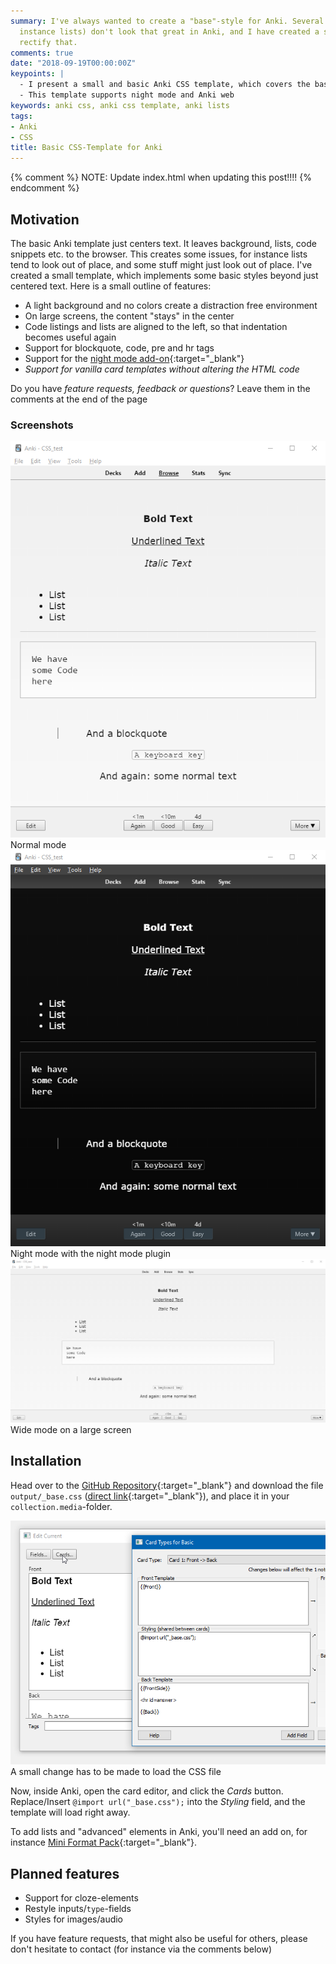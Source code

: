 ```yaml
---
summary: I've always wanted to create a "base"-style for Anki. Several elements (for
  instance lists) don't look that great in Anki, and I have created a small CSS to
  rectify that.
comments: true
date: "2018-09-19T00:00:00Z"
keypoints: |
  - I present a small and basic Anki CSS template, which covers the basic styles included with Anki
  - This template supports night mode and Anki web
keywords: anki css, anki css template, anki lists
tags:
- Anki
- CSS
title: Basic CSS-Template for Anki
---
```

{% comment %}
NOTE: Update index.html when updating this post!!!!
{% endcomment %}

## Motivation

The basic Anki template just centers text. It leaves background, lists, code snippets etc. to the browser. This creates some issues, for instance lists tend to look out of place, and some stuff might just look out of place. I've created a small template, which implements some basic styles beyond just centered text. Here is a small outline of features:

- A light background and no colors create a distraction free environment
- On large screens, the content "stays" in the center
- Code listings and lists are aligned to the left, so that indentation becomes useful again
- Support for blockquote, code, pre and hr tags
- Support for the [night mode add-on](https://ankiweb.net/shared/info/1496166067){:target="_blank"}
- *Support for vanilla card templates without altering the HTML code*

Do you have *feature requests, feedback or questions*? Leave them in the comments at the end of the page

### Screenshots

<div class="grid-x align-center text-center grid-padding-x">
    <div class="cell large-6">
        <div class="card">
            <img src="/images/anki_css_style/normal.png">
            <div class="sub card-section">Normal mode</div>
        </div>
    </div>
    <div class="cell large-6">
        <div class="card">
            <img src="/images/anki_css_style/night_mode.png">
            <div class="sub card-section">Night mode with the night mode plugin</div>
        </div>
    </div>
</div>

<div class="grid-x align-center text-center grid-padding-x">
    <div class="cell large-12">
        <div class="card">
            <img src="/images/anki_css_style/normal_wide.png">
            <div class="sub card-section">Wide mode on a large screen</div>
        </div>
    </div>
</div>

## Installation

Head over to the [GitHub Repository](https://github.com/ChrisK91/Universal-Anki-CSS/blob/master/output/_base.css){:target="_blank"} and download the file `output/_base.css` ([direct link](https://raw.githubusercontent.com/ChrisK91/Universal-Anki-CSS/master/output/_base.css){:target="_blank"}), and place it in your `collection.media`-folder.

<div class="grid-x align-center text-center">
    <div class="cell large-6">
        <div class="card">
            <img src="/images/anki_css_style/cards_button.png">
            <div class="sub card-section">A small change has to be made to load the CSS file</div>
        </div>
    </div>
</div>

Now, inside Anki, open the card editor, and click the *Cards* button. Replace/Insert ```@import url("_base.css");``` into the *Styling* field, and the template will load right away.

To add lists and "advanced" elements in Anki, you'll need an add on, for instance [Mini Format Pack](https://ankiweb.net/shared/info/295889520){:target="_blank"}.

## Planned features

- Support for cloze-elements
- Restyle inputs/`type`-fields
- Styles for images/audio

If you have feature requests, that might also be useful for others, please don't hesitate to contact (for instance via the comments below)